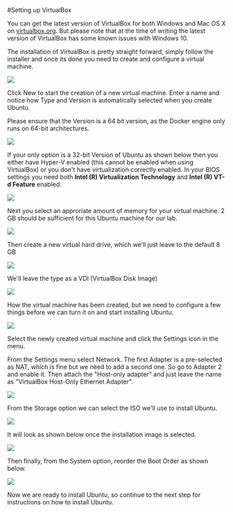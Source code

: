 #Setting up VirtualBox

You can get the latest version of VirtualBox for both Windows and Mac OS X on [virtualbox.org](https://www.virtualbox.org/).
 But please note that at the time of writing the latest version of VirtualBox has some known issues with Windows 10.

The installation of VirtualBox is pretty straight forward, simply follow the installer and once its done you need to create and configure a virtual machine.

![](VirtualBox-Install.png)

Click New to start the creation of a new virtual machine. Enter a name and notice how Type and Version is automatically selected when you create Ubuntu.

Please ensure that the Version is a 64 bit version, as the Docker engine only runs on 64-bit architectures.

![](VirtualBox-NewVM-64bit.PNG)

If your only option is a 32-bit Version of Ubuntu as shown below then you either have Hyper-V enabled (this cannot be enabled when using VirtualBox) or you don't have virtualization correctly enabled.
In your BIOS settings you need both **Intel (R) Virtualization Technology** and **Intel (R) VT-d Feature** enabled.

![](VirtualBox-NewVM.PNG)

Next you select an approriate amount of memory for your virtual machine. 2 GB should be sufficient for this Ubuntu machine for our lab.

![](VirtualBox-NewVM-Memory.PNG)

Then create a new virtual hard drive, which we'll just leave to the default 8 GB

![](VirtualBox-NewVM-VHD.PNG)

We'll leave the type as a VDI (VirtualBox Disk Image)

![](VirtualBox-NewVM-VHD-Type.PNG)

How the virtual machine has been created, but we need to configure a few things before we can turn it on and start installing Ubuntu.

![](VirtualBox-NewVM-Created.PNG)

Select the newly created virtual machine and click the Settings icon in the menu.

From the Settings menu select Network. The first Adapter is a pre-selected as NAT, which is fine but we need to add a second one. So go to Adapter 2 and enable it.
Then attach the "Host-only adapter" and just leave the name as "VirtualBox Host-Only Ethernet Adapter".

![](VirtualBox-Settings-Network.png)

From the Storage option we can select the ISO we'll use to install Ubuntu.

![](VirtualBox-Settings-Storage01.png)

It will look as shown below once the installation image is selected.

![](VirtualBox-Settings-Storage02.png)

Then finally, from the System option, reorder the Boot Order as shown below.

![](VirtualBox-Settings-System.png)

Now we are ready to install Ubuntu, so continue to the next step for instructions on how to install Ubuntu.